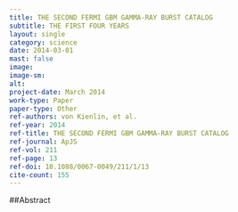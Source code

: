 ```yaml
---
title: THE SECOND FERMI GBM GAMMA-RAY BURST CATALOG
subtitle: THE FIRST FOUR YEARS
layout: single
category: science
date: 2014-03-01
mast: false
image: 
image-sm: 
alt: 
project-date: March 2014
work-type: Paper
paper-type: Other
ref-authors: von Kienlin, et al.
ref-year: 2014
ref-title: THE SECOND FERMI GBM GAMMA-RAY BURST CATALOG
ref-journal: ApJS
ref-vol: 211
ref-page: 13
ref-doi: 10.1088/0067-0049/211/1/13
cite-count: 155
---
```



##Abstract
